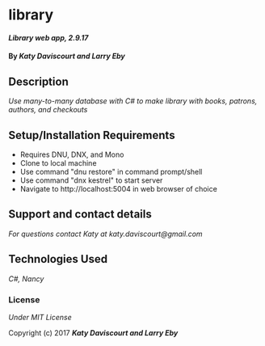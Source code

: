 # library

#### _Library web app, 2.9.17_

#### By _**Katy Daviscourt and Larry Eby**_

## Description

_Use many-to-many database with C# to make library with books, patrons, authors, and checkouts_

## Setup/Installation Requirements

* Requires DNU, DNX, and Mono
* Clone to local machine
* Use command "dnu restore" in command prompt/shell
* Use command "dnx kestrel" to start server
* Navigate to http://localhost:5004 in web browser of choice

## Support and contact details

_For questions contact Katy at katy.daviscourt@gmail.com_

## Technologies Used

_C#, Nancy_

### License

*Under MIT License*

Copyright (c) 2017 **_Katy Daviscourt and Larry Eby_**
